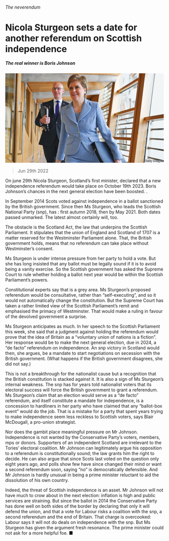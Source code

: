 ###### The neverendum

# Nicola Sturgeon sets a date for another referendum on Scottish independence 

##### The real winner is Boris Johnson 

![image](images/20220702_BRP004.jpg) 

> Jun 29th 2022 

On june 29th Nicola Sturgeon, Scotland’s first minister, declared that a new independence referendum would take place on October 19th 2023. Boris Johnson’s chances in the next general election have been boosted. . 

In September 2014 Scots voted against independence in a ballot sanctioned by the British government. Since then Ms Sturgeon, who leads the Scottish National Party (snp), has : first autumn 2018, then by May 2021. Both dates passed unmarked. The latest almost certainly will, too. 

The obstacle is the Scotland Act, the law that underpins the Scottish Parliament. It stipulates that the union of England and Scotland of 1707 is a matter reserved for the Westminster Parliament alone. That, the British government holds, means that no referendum can take place without Westminster’s consent.

Ms Sturgeon is under intense pressure from her party to hold a vote. But she has long insisted that any ballot must be legally sound if it is to avoid being a vanity exercise. So the Scottish government has asked the Supreme Court to rule whether holding a ballot next year would be within the Scottish Parliament’s powers.

Constitutional experts say that is a grey area. Ms Sturgeon’s proposed referendum would be consultative, rather than “self-executing”, and so it would not automatically change the constitution. But the Supreme Court has taken a rather limited view of the Scottish Parliament’s remit and emphasised the primacy of Westminster. That would make a ruling in favour of the devolved government a surprise. 

Ms Sturgeon anticipates as much. In her speech to the Scottish Parliament this week, she said that a judgment against holding the referendum would prove that the idea of Britain as a “voluntary union of nations is a fiction”. Her response would be to make the next general election, due in 2024, a “de facto” referendum on independence. An snp victory in Scotland would then, she argues, be a mandate to start negotiations on secession with the British government. (What happens if the British government disagrees, she did not say.)

This is not a breakthrough for the nationalist cause but a recognition that the British constitution is stacked against it. It is also a sign of Ms Sturgeon’s internal weakness. The snp has for years told nationalist voters that its electoral success will force the British government to grant a referendum. Ms Sturgeon’s claim that an election would serve as a “de facto” referendum, and itself constitute a mandate for independence, is a concession to hardliners in her party who have claimed that any “ballot-box event” would do the job. That is a mistake for a party that spent years trying to make independence seem less reckless to Scottish voters, says Blair McDougall, a pro-union strategist. 

Nor does the gambit place meaningful pressure on Mr Johnson. Independence is not wanted by the Conservative Party’s voters, members, mps or donors. Supporters of an independent Scotland are irrelevant to the Tories’ electoral coalition. Mr Johnson can legitimately argue his opposition to a referendum is constitutionally sound; the law grants him the right to decide. He can also argue that since Scots last voted on the question only eight years ago, and polls show few have since changed their mind or want a second referendum soon, saying “no” is democratically defensible. And Mr Johnson is hardly unusual in being a prime minister reluctant to aid the dissolution of his own country.

Indeed, the threat of Scottish independence is an asset. Mr Johnson will not have much to crow about in the next election: inflation is high and public services are straining. But since the ballot in 2014 the Conservative Party has done well on both sides of the border by declaring that only it will defend the union, and that a vote for Labour risks a coalition with the snp, a second referendum and the end of Britain. That charge is overcooked: Labour says it will not do deals on independence with the snp. But Ms Sturgeon has given the argument fresh resonance. The prime minister could not ask for a more helpful foe. ■


